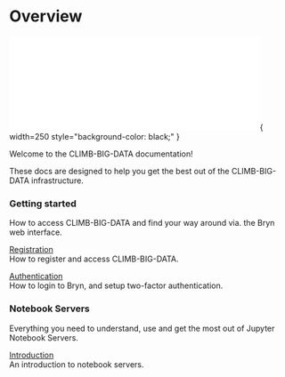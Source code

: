 # Overview

![CLIMB-BIG-DATA](img/climb_big_data_white_450px.png){ width=250 style="background-color: black;" }

Welcome to the CLIMB-BIG-DATA documentation!

These docs are designed to help you get the best out of the CLIMB-BIG-DATA infrastructure.

### Getting started

How to access CLIMB-BIG-DATA and find your way around via. the Bryn web interface.

[Registration](getting-started/how-to-register.md)  
How to register and access CLIMB-BIG-DATA.

[Authentication](getting-started/authentication.md)  
How to login to Bryn, and setup two-factor authentication.

### Notebook Servers

Everything you need to understand, use and get the most out of Jupyter Notebook Servers.

[Introduction](notebook-servers/introduction.md)  
An introduction to notebook servers.
